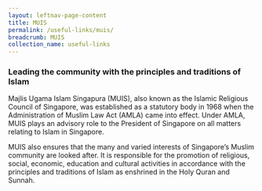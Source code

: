 ```yaml
---
layout: leftnav-page-content
title: MUIS
permalink: /useful-links/muis/
breadcrumb: MUIS
collection_name: useful-links
---
```


### Leading the community with the principles and traditions of Islam

Majlis Ugama Islam Singapura (MUIS), also known as the Islamic Religious Council of Singapore, was established as a
statutory body in 1968 when the Administration of Muslim Law Act (AMLA) came into effect. Under AMLA, MUIS plays an
advisory role to the President of Singapore on all matters relating to Islam in Singapore.

MUIS also ensures that the many and varied interests of Singapore’s Muslim community are looked after. It is
responsible for the promotion of religious, social, economic, education and cultural activities in accordance with the
principles and traditions of Islam as enshrined in the Holy Quran and Sunnah.
